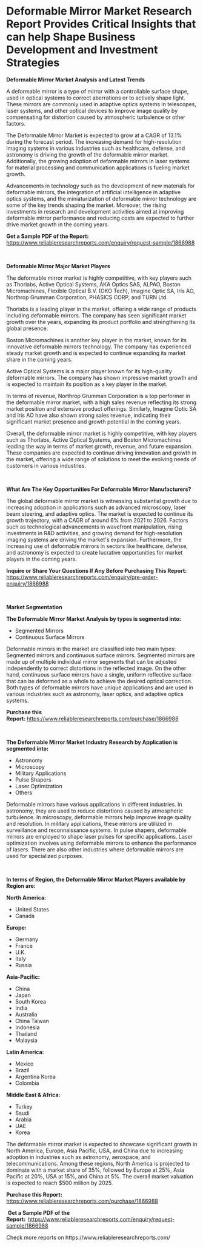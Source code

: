 <p><h1>Deformable Mirror Market Research Report Provides Critical Insights that can help Shape Business Development and Investment Strategies</h1></p><p><strong>Deformable Mirror Market Analysis and Latest Trends</strong></p>
<p><p>A deformable mirror is a type of mirror with a controllable surface shape, used in optical systems to correct aberrations or to actively shape light. These mirrors are commonly used in adaptive optics systems in telescopes, laser systems, and other optical devices to improve image quality by compensating for distortion caused by atmospheric turbulence or other factors.</p><p>The Deformable Mirror Market is expected to grow at a CAGR of 13.1% during the forecast period. The increasing demand for high-resolution imaging systems in various industries such as healthcare, defense, and astronomy is driving the growth of the deformable mirror market. Additionally, the growing adoption of deformable mirrors in laser systems for material processing and communication applications is fueling market growth.</p><p>Advancements in technology such as the development of new materials for deformable mirrors, the integration of artificial intelligence in adaptive optics systems, and the miniaturization of deformable mirror technology are some of the key trends shaping the market. Moreover, the rising investments in research and development activities aimed at improving deformable mirror performance and reducing costs are expected to further drive market growth in the coming years.</p></p>
<p><strong>Get a Sample PDF of the Report:&nbsp;</strong> <a href="https://www.reliableresearchreports.com/enquiry/request-sample/1866988">https://www.reliableresearchreports.com/enquiry/request-sample/1866988</a></p>
<p>&nbsp;</p>
<p><strong>Deformable Mirror Major Market Players</strong></p>
<p><p>The deformable mirror market is highly competitive, with key players such as Thorlabs, Active Optical Systems, AKA Optics SAS, ALPAO, Boston Micromachines, Flexible Optical B.V. (OKO Tech), Imagine Optic SA, Iris AO, Northrop Grumman Corporation, PHASICS CORP, and TURN Ltd. </p><p>Thorlabs is a leading player in the market, offering a wide range of products including deformable mirrors. The company has seen significant market growth over the years, expanding its product portfolio and strengthening its global presence. </p><p>Boston Micromachines is another key player in the market, known for its innovative deformable mirrors technology. The company has experienced steady market growth and is expected to continue expanding its market share in the coming years.</p><p>Active Optical Systems is a major player known for its high-quality deformable mirrors. The company has shown impressive market growth and is expected to maintain its position as a key player in the market.</p><p>In terms of revenue, Northrop Grumman Corporation is a top performer in the deformable mirror market, with a high sales revenue reflecting its strong market position and extensive product offerings. Similarly, Imagine Optic SA and Iris AO have also shown strong sales revenue, indicating their significant market presence and growth potential in the coming years.</p><p>Overall, the deformable mirror market is highly competitive, with key players such as Thorlabs, Active Optical Systems, and Boston Micromachines leading the way in terms of market growth, revenue, and future expansion. These companies are expected to continue driving innovation and growth in the market, offering a wide range of solutions to meet the evolving needs of customers in various industries.</p></p>
<p>&nbsp;</p>
<p><strong>What Are The Key Opportunities For Deformable Mirror Manufacturers?</strong></p>
<p><p>The global deformable mirror market is witnessing substantial growth due to increasing adoption in applications such as advanced microscopy, laser beam steering, and adaptive optics. The market is expected to continue its growth trajectory, with a CAGR of around 6% from 2021 to 2026. Factors such as technological advancements in wavefront manipulation, rising investments in R&D activities, and growing demand for high-resolution imaging systems are driving the market's expansion. Furthermore, the increasing use of deformable mirrors in sectors like healthcare, defense, and astronomy is expected to create lucrative opportunities for market players in the coming years.</p></p>
<p><strong>Inquire or Share Your Questions If Any Before Purchasing This Report:</strong> <a href="https://www.reliableresearchreports.com/enquiry/pre-order-enquiry/1866988">https://www.reliableresearchreports.com/enquiry/pre-order-enquiry/1866988</a></p>
<p>&nbsp;</p>
<p><strong>Market Segmentation</strong></p>
<p><strong>The Deformable Mirror Market Analysis by types is segmented into:</strong></p>
<p><ul><li>Segmented Mirrors</li><li>Continuous Surface Mirrors</li></ul></p>
<p><p>Deformable mirrors in the market are classified into two main types: Segmented mirrors and continuous surface mirrors. Segmented mirrors are made up of multiple individual mirror segments that can be adjusted independently to correct distortions in the reflected image. On the other hand, continuous surface mirrors have a single, uniform reflective surface that can be deformed as a whole to achieve the desired optical correction. Both types of deformable mirrors have unique applications and are used in various industries such as astronomy, laser optics, and adaptive optics systems.</p></p>
<p><strong>Purchase this Report:&nbsp;</strong><a href="https://www.reliableresearchreports.com/purchase/1866988">https://www.reliableresearchreports.com/purchase/1866988</a></p>
<p>&nbsp;</p>
<p><strong>The Deformable Mirror Market Industry Research by Application is segmented into:</strong></p>
<p><ul><li>Astronomy</li><li>Microscopy</li><li>Military Applications</li><li>Pulse Shapers</li><li>Laser Optimization</li><li>Others</li></ul></p>
<p><p>Deformable mirrors have various applications in different industries. In astronomy, they are used to reduce distortions caused by atmospheric turbulence. In microscopy, deformable mirrors help improve image quality and resolution. In military applications, these mirrors are utilized in surveillance and reconnaissance systems. In pulse shapers, deformable mirrors are employed to shape laser pulses for specific applications. Laser optimization involves using deformable mirrors to enhance the performance of lasers. There are also other industries where deformable mirrors are used for specialized purposes.</p></p>
<p>&nbsp;</p>
<p><strong>In terms of Region, the Deformable Mirror Market Players available by Region are:</strong></p>
<p>
    <p> <strong> North America: </strong>
        <ul>
            <li>United States</li>
            <li>Canada</li>
        </ul>
        </p> 
    <p> <strong> Europe: </strong>
        <ul>
            <li>Germany</li>
            <li>France</li>
            <li>U.K.</li>
            <li>Italy</li>
            <li>Russia</li>
        </ul>
        </p> 
    <p> <strong> Asia-Pacific: </strong>
        <ul>
            <li>China</li>
            <li>Japan</li>
            <li>South Korea</li>
            <li>India</li>
            <li>Australia</li>
            <li>China Taiwan</li>
            <li>Indonesia</li>
            <li>Thailand</li>
            <li>Malaysia</li>
        </ul>
        </p> 
    <p> <strong> Latin America: </strong>
        <ul>
            <li>Mexico</li>
            <li>Brazil</li>
            <li>Argentina Korea</li>
            <li>Colombia</li>
        </ul>
        </p> 
    <p> <strong> Middle East & Africa: </strong>
        <ul>
            <li>Turkey</li>
            <li>Saudi</li>
            <li>Arabia</li>
            <li>UAE</li>
            <li>Korea</li>
        </ul>
    </p>
    </p>
<p><p>The deformable mirror market is expected to showcase significant growth in North America, Europe, Asia Pacific, USA, and China due to increasing adoption in industries such as astronomy, aerospace, and telecommunications. Among these regions, North America is projected to dominate with a market share of 35%, followed by Europe at 25%, Asia Pacific at 20%, USA at 15%, and China at 5%. The overall market valuation is expected to reach $500 million by 2025.</p></p>
<p><strong>Purchase this Report: </strong><a href="https://www.reliableresearchreports.com/purchase/1866988">https://www.reliableresearchreports.com/purchase/1866988</a></p>
<p>&nbsp;<strong>Get a Sample PDF of the Report:&nbsp;&nbsp;</strong><a href="https://www.reliableresearchreports.com/enquiry/request-sample/1866988">https://www.reliableresearchreports.com/enquiry/request-sample/1866988</a></p>
<p><strong></strong></p>
<p>Check more reports on https://www.reliableresearchreports.com/</p>